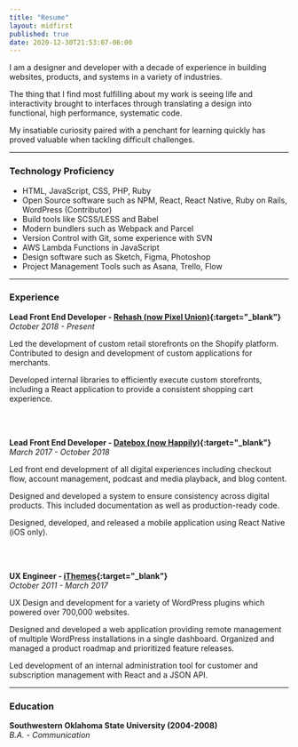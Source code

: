 ```yaml
---
title: "Resume"
layout: midfirst
published: true
date: 2020-12-30T21:53:07-06:00
---
```


I am a designer and developer with a decade of experience in building websites, products, and systems in a variety of industries.

The thing that I find most fulfilling about my work is seeing life and interactivity brought to interfaces through
translating a design into functional, high performance, systematic code.

My insatiable curiosity paired with a penchant for learning quickly has proved valuable when tackling difficult challenges.

---

### Technology Proficiency

<ul class="list list--tight list--circle">
  <li>HTML, JavaScript, CSS, PHP, Ruby</li>
  <li>Open Source software such as NPM, React, React Native, Ruby on Rails, WordPress (Contributor)</li>
  <li>Build tools like SCSS/LESS and Babel</li>
  <li>Modern bundlers such as Webpack and Parcel</li>
  <li>Version Control with Git, some experience with SVN</li>
  <li>AWS Lambda Functions in JavaScript</li>
  <li>Design software such as Sketch, Figma, Photoshop</li>
  <li>Project Management Tools such as Asana, Trello, Flow</li>
</ul>

---
### Experience

**Lead Front End Developer - [Rehash (now Pixel Union)](https://rehash.com){:target="_blank"}**<br>
*October 2018 - Present*

Led the development of custom retail storefronts on the Shopify platform. Contributed to design and development of custom applications for merchants.

Developed internal libraries to efficiently execute custom storefronts, including a  React application to provide a consistent shopping cart experience.


<br>
<br>

**Lead Front End Developer - [Datebox (now Happily)](https://thehappily.co){:target="_blank"}**<br>
*March 2017 - October 2018*

Led front end development of all digital experiences including checkout flow, account management, podcast and media playback, and blog content.

Designed and developed a system to ensure consistency across digital products. This included documentation as well as production-ready code.

Designed, developed, and released a mobile application using React Native (iOS only).

<br>
<br>


**UX Engineer - [iThemes](https://ithemes.com){:target="_blank"}**<br>
*October 2011 - March 2017*

UX Design and development for a variety of WordPress plugins which powered over 700,000 websites.

Designed and developed a web application providing remote management of multiple WordPress installations in a single dashboard. Organized and managed a product roadmap and prioritized feature releases.

Led development of an internal administration tool for customer and subscription management with React and a JSON API.


---
### Education

**Southwestern Oklahoma State University (2004-2008)**<br>
*B.A. - Communication*

